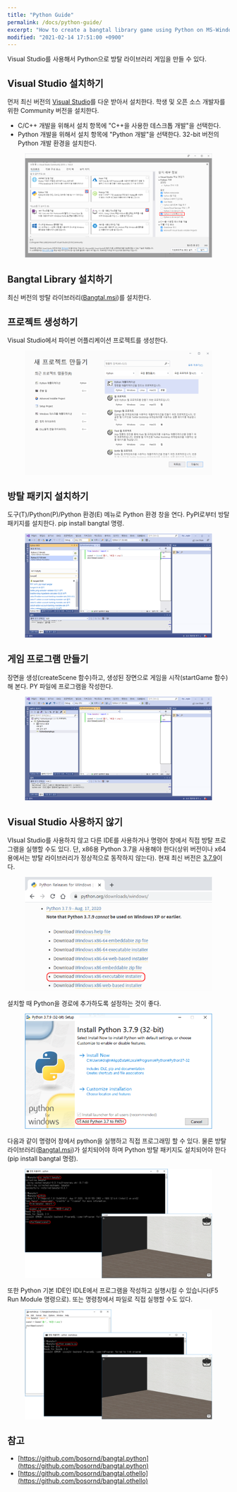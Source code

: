 ```yaml
---
title: "Python Guide"
permalink: /docs/python-guide/
excerpt: "How to create a bangtal library game using Python on MS-Windows."
modified: "2021-02-14 17:51:00 +0900"
---
```

Visual Studio를 사용해서 Python으로 방탈 라이브러리 게임을 만들 수 있다.

## Visual Studio 설치하기
먼저 최신 버전의 [Visual Studio](https://visualstudio.microsoft.com/ko/downloads/)를 다운 받아서 설치한다. 학생 및 오픈 소스 개발자를 위한 Community 버전을 설치한다.
- C/C++ 개발을 위해서 설치 항목에 "C++을 사용한 데스크톱 개발"을 선택한다.
- Python 개발을 위해서 설치 항목에 "Python 개발"을 선택한다. 32-bit 버전의 Python 개발 환경을 설치한다.

<figure>
  <a href="/assets/images/visual_studio_install.png">
  <img src="/assets/images/visual_studio_install.png" alt="Visual Studio Installer Options"></a>
</figure>

## Bangtal Library 설치하기
최신 버전의 방탈 라이브러리([Bangtal.msi](https://github.com/bosornd/bangtal/releases))를 설치한다.

## 프로젝트 생성하기
Visual Studio에서 파이썬 어플리케이션 프로젝트를 생성한다.
<figure>
  <a href="/assets/images/python_create_project.png">
  <img src="/assets/images/python_create_project.png" alt="파이썬 프로젝트 생성하기"></a>
</figure>

## 방탈 패키지 설치하기
도구(T)/Python(P)/Python 환경(E) 메뉴로 Python 환경 창을 연다. PyPI로부터 방탈 패키지를 설치한다. pip install bangtal 명령.

<figure>
  <a href="/assets/images/python_install_bangtal.png">
  <img src="/assets/images/python_install_bangtal.png" alt="방탈 패키지 설치하기"></a>
</figure>

## 게임 프로그램 만들기
장면을 생성(createScene 함수)하고, 생성된 장면으로 게임을 시작(startGame 함수)해 본다.
PY 파일에 프로그램을 작성한다.

<figure>
  <a href="/assets/images/python_program.png">
  <img src="/assets/images/python_program.png" alt="게임 프로그램 만들기"></a>
</figure>

## Visual Studio 사용하지 않기
VIsual Studio를 사용하지 않고 다른 IDE를 사용하거나 명령어 창에서 직접 방탈 프로그램을 실행할 수도 있다.
단, x86용 Python 3.7을 사용해야 한다(상위 버전이나 x64용에서는 방탈 라이브러리가 정상적으로 동작하지 않는다).
현재 최신 버전은 [3.7.9](https://www.python.org/ftp/python/3.7.9/python-3.7.9.exe)이다.

<figure>
  <a href="/assets/images/python_download.png">
  <img src="/assets/images/python_download.png" alt="파이썬 설치 파일"></a>
</figure>

설치할 때 Python을 경로에 추가하도록 설정하는 것이 좋다.

<figure>
  <a href="/assets/images/python_install.png">
  <img src="/assets/images/python_install.png" alt="파이썬 경로 추가"></a>
</figure>

다음과 같이 명령어 창에서 python을 실행하고 직접 프로그래밍 할 수 있다.
물론 방탈 라이브러리([Bangtal.msi](https://github.com/bosornd/bangtal/releases))가 설치되어야 하며
Python 방탈 패키지도 설치되어야 한다(pip install bangtal 명령).

<figure>
  <a href="/assets/images/python_console.png">
  <img src="/assets/images/python_console.png" alt="콘솔에서 파이썬 프로그래밍1"></a>
</figure>

또한 Python 기본 IDE인 IDLE에서 프로그램을 작성하고 실행시킬 수 있습니다(F5 Run Module 명령으로).
또는 명령창에서 파일로 직접 실행할 수도 있다.

<figure>
  <a href="/assets/images/python_console2.png">
  <img src="/assets/images/python_console2.png" alt="콘솔에서 파이썬 프로그래밍2"></a>
</figure>

## 참고
- [https://github.com/bosornd/bangtal.python](https://github.com/bosornd/bangtal.python)
- [https://github.com/bosornd/bangtal.othello](https://github.com/bosornd/bangtal.othello)

